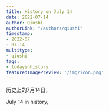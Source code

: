 ```yaml
---
title: History on July 14
date: 2022-07-14
author: Qiushi 
authorLink: "/authors/qiushi"
timestamp: 
- 2022-07
- 07-14
multitype: 
- qiushi
tags: 
- todayinhistory
featuredImagePreview: '/img/icon.png'
---
```









历史上的7月14日，

July 14 in history, 

<!--more-->

